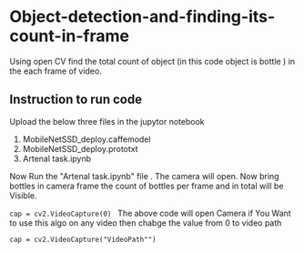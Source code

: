 # Object-detection-and-finding-its-count-in-frame
Using open CV find the total count of object (in this code object is  bottle ) in the each frame of video. 

## Instruction to run code 
Upload the below  three files in the jupytor notebook
1. MobileNetSSD_deploy.caffemodel
2. MobileNetSSD_deploy.prototxt
3. Artenal task.ipynb

Now Run the "Artenal task.ipynb" file . The camera will open. Now bring bottles in camera frame the count of bottles per frame and in total will be Visible.


```cap = cv2.VideoCapture(0) ```
The above code will open Camera 
if You Want to use this algo on any video then chabge the value from 0 to video path

```cap = cv2.VideoCapture("VideoPath"")```
